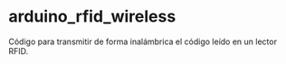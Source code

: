 # arduino_rfid_wireless
Código para transmitir de forma inalámbrica el código leído en un lector RFID.
